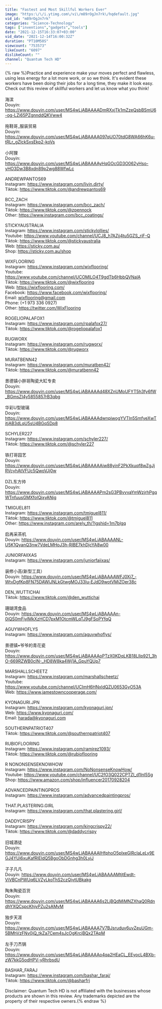 ```yaml
---
title: "Fastest and Most Skillful Workers Ever"
image: "https:\/\/i.ytimg.com\/vi\/m89rOgJn7rk\/hqdefault.jpg"
vid_id: "m89rOgJn7rk"
categories: "Science-Technology"
tags: ["inventions","gadgets","tools"]
date: "2021-12-15T16:33:07+03:00"
vid_date: "2021-12-14T16:00:32Z"
duration: "PT10M50S"
viewcount: "753573"
likeCount: "6097"
dislikeCount: ""
channel: "Quantum Tech HD"
---
```

{% raw %}Practice and experience make your moves perfect and flawless, using less energy for a lot more work, or so we think. It's evident these workers have been doing their jobs for a long time, they make it look easy. Check out this review of skillful workers and let us know what you think!<br /><br />海滨<br />Douyin: <a rel="nofollow" target="blank" href="https://www.douyin.com/user/MS4wLjABAAAADmRXxjTk1mZzeQsbBSmU6-og-LZi65PZgnnddQKVww4">https://www.douyin.com/user/MS4wLjABAAAADmRXxjTk1mZzeQsbBSmU6-og-LZi65PZgnnddQKVww4</a><br /><br />拖鞋哥_服装贸易<br />Douyin: <a rel="nofollow" target="blank" href="https://www.douyin.com/user/MS4wLjABAAAA097qUO70tdG8WA66hK6u-tRLr_gZlckSxsEkp2-koVs">https://www.douyin.com/user/MS4wLjABAAAA097qUO70tdG8WA66hK6u-tRLr_gZlckSxsEkp2-koVs</a><br /><br />小阿狸<br />Douyin: <a rel="nofollow" target="blank" href="https://www.douyin.com/user/MS4wLjABAAAAyHqGOcGD3O062yHso-yHO3Dw3B8xdn89p2wg88WfwLc">https://www.douyin.com/user/MS4wLjABAAAAyHqGOcGD3O062yHso-yHO3Dw3B8xdn89p2wg88WfwLc</a><br /><br />ANDREWPANTOS69<br />Instagram: <a rel="nofollow" target="blank" href="https://www.instagram.com/livin.dirty/">https://www.instagram.com/livin.dirty/</a><br />Tiktok: <a rel="nofollow" target="blank" href="https://www.tiktok.com/@andrewpantos69">https://www.tiktok.com/@andrewpantos69</a><br /><br />BCC_ZACH<br />Instagram: <a rel="nofollow" target="blank" href="https://www.instagram.com/bcc_zach/">https://www.instagram.com/bcc_zach/</a><br />Tiktok: <a rel="nofollow" target="blank" href="https://www.tiktok.com/@zpennock">https://www.tiktok.com/@zpennock</a><br />Other: <a rel="nofollow" target="blank" href="https://www.instagram.com/bcc_coatings/">https://www.instagram.com/bcc_coatings/</a><br /><br />STICKYAUSTRALIA<br />Instagram: <a rel="nofollow" target="blank" href="https://www.instagram.com/stickylollies/">https://www.instagram.com/stickylollies/</a><br />Youtube: <a rel="nofollow" target="blank" href="https://www.youtube.com/channel/UCJ8_h7AZjj4tu5GZS_riF-Q">https://www.youtube.com/channel/UCJ8_h7AZjj4tu5GZS_riF-Q</a><br />Tiktok: <a rel="nofollow" target="blank" href="https://www.tiktok.com/@stickyaustralia">https://www.tiktok.com/@stickyaustralia</a><br />Web: <a rel="nofollow" target="blank" href="https://sticky.com.au/">https://sticky.com.au/</a><br />Shop: <a rel="nofollow" target="blank" href="https://sticky.com.au/shop">https://sticky.com.au/shop</a><br /><br />WIXFLOORING<br />Instagram: <a rel="nofollow" target="blank" href="https://www.instagram.com/wixflooring/">https://www.instagram.com/wixflooring/</a><br />Youtube: <a rel="nofollow" target="blank" href="https://www.youtube.com/channel/UCOMlLO4T9gdTb6HbbQVNalA">https://www.youtube.com/channel/UCOMlLO4T9gdTb6HbbQVNalA</a><br />Tiktok: <a rel="nofollow" target="blank" href="https://www.tiktok.com/@wixflooring">https://www.tiktok.com/@wixflooring</a><br />Web: <a rel="nofollow" target="blank" href="https://wixflooring.com/">https://wixflooring.com/</a><br />Facebook: <a rel="nofollow" target="blank" href="https://www.facebook.com/wixflooring/">https://www.facebook.com/wixflooring/</a><br />Email: wixflooring@gmail.com<br />Phone: (+1 973 336 0927)<br />Other: <a rel="nofollow" target="blank" href="https://twitter.com/WixFlooring">https://twitter.com/WixFlooring</a><br /><br />ROGELIOPALAFOX1<br />Instagram: <a rel="nofollow" target="blank" href="https://www.instagram.com/rpalafox27/">https://www.instagram.com/rpalafox27/</a><br />Tiktok: <a rel="nofollow" target="blank" href="https://www.tiktok.com/@rogeliopalafox1">https://www.tiktok.com/@rogeliopalafox1</a><br /><br />RUGWORX<br />Instagram: <a rel="nofollow" target="blank" href="https://www.instagram.com/rugworx/">https://www.instagram.com/rugworx/</a><br />Tiktok: <a rel="nofollow" target="blank" href="https://www.tiktok.com/@rugworx">https://www.tiktok.com/@rugworx</a><br /><br />MURATBENN42<br />Instagram: <a rel="nofollow" target="blank" href="https://www.instagram.com/muratben42/">https://www.instagram.com/muratben42/</a><br />Tiktok: <a rel="nofollow" target="blank" href="https://www.tiktok.com/@muratbenn42">https://www.tiktok.com/@muratbenn42</a><br /><br />景德镇小胖哥陶瓷大缸专卖<br />Douyin: <a rel="nofollow" target="blank" href="https://www.douyin.com/user/MS4wLjABAAAAd48XZnUMoUFYT5h3fy6fW_BGmsZI4y5855857rB3qbg">https://www.douyin.com/user/MS4wLjABAAAAd48XZnUMoUFYT5h3fy6fW_BGmsZI4y5855857rB3qbg</a><br /><br />华彩U型玻璃<br />Douyin: <a rel="nofollow" target="blank" href="https://www.douyin.com/user/MS4wLjABAAAAdwnpiwogYVTIn5SmfyeXwTitjAB3dLqU5sU4BGqSDp8">https://www.douyin.com/user/MS4wLjABAAAAdwnpiwogYVTIn5SmfyeXwTitjAB3dLqU5sU4BGqSDp8</a><br /><br />SCHYLER227<br />Instagram: <a rel="nofollow" target="blank" href="https://www.instagram.com/schyler227/">https://www.instagram.com/schyler227/</a><br />Tiktok: <a rel="nofollow" target="blank" href="https://www.tiktok.com/@schyler227">https://www.tiktok.com/@schyler227</a><br /><br />铁打哥园艺<br />Douyin: <a rel="nofollow" target="blank" href="https://www.douyin.com/user/MS4wLjABAAAAAiw88yinF2PkXkuqf8wZgJjRVcyhAtVFUc5QwoVJj0w">https://www.douyin.com/user/MS4wLjABAAAAAiw88yinF2PkXkuqf8wZgJjRVcyhAtVFUc5QwoVJj0w</a><br /><br />DZL东方帅<br />Douyin: <a rel="nofollow" target="blank" href="https://www.douyin.com/user/MS4wLjABAAAAPm2sG3PBvvvaYmWzjrhPgqWTnfuusGMXfolQjxyANig">https://www.douyin.com/user/MS4wLjABAAAAPm2sG3PBvvvaYmWzjrhPgqWTnfuusGMXfolQjxyANig</a><br /><br />TMIGUEL811<br />Instagram: <a rel="nofollow" target="blank" href="https://www.instagram.com/tmiguel811/">https://www.instagram.com/tmiguel811/</a><br />Tiktok: <a rel="nofollow" target="blank" href="https://www.tiktok.com/@tmiguel811">https://www.tiktok.com/@tmiguel811</a><br />Other: <a rel="nofollow" target="blank" href="https://www.instagram.com/arely_th/?igshid=1m7blgq">https://www.instagram.com/arely_th/?igshid=1m7blgq</a><br /><br />启再采茶机<br />Douyin: <a rel="nofollow" target="blank" href="https://www.douyin.com/user/MS4wLjABAAAANL-U5K1QyanQ3nw7VdeLMHoJ3h-RlBE7khDjcYA8w00">https://www.douyin.com/user/MS4wLjABAAAANL-U5K1QyanQ3nw7VdeLMHoJ3h-RlBE7khDjcYA8w00</a><br /><br />JUNIORFAIIXAS<br />Instagram: <a rel="nofollow" target="blank" href="https://www.instagram.com/juniorfaiixas/">https://www.instagram.com/juniorfaiixas/</a><br /><br />装修小高(新型工具）<br />Douyin: <a rel="nofollow" target="blank" href="https://www.douyin.com/user/MS4wLjABAAAAWFJ0Xj7_-WtvDgfKp8FN75DAWlJNLkGtwgMOJ33Iu-EJdD9wotVMiZOer38c">https://www.douyin.com/user/MS4wLjABAAAAWFJ0Xj7_-WtvDgfKp8FN75DAWlJNLkGtwgMOJ33Iu-EJdD9wotVMiZOer38c</a><br /><br />DEN_WUTTICHAI<br />Tiktok: <a rel="nofollow" target="blank" href="https://www.tiktok.com/@den_wuttichai">https://www.tiktok.com/@den_wuttichai</a><br /><br />珊瑚湾食品<br />Douyin: <a rel="nofollow" target="blank" href="https://www.douyin.com/user/MS4wLjABAAAAn-0iQS0mFjylMkXzHCD7pxM1OtcmWLqTJ9gFSoPYfqQ">https://www.douyin.com/user/MS4wLjABAAAAn-0iQS0mFjylMkXzHCD7pxM1OtcmWLqTJ9gFSoPYfqQ</a><br /><br />AGUYWHOFLYS<br />Instagram: <a rel="nofollow" target="blank" href="https://www.instagram.com/aguywhoflys/">https://www.instagram.com/aguywhoflys/</a><br /><br />景德镇•爷爷的青花瓷<br />Douyin: <a rel="nofollow" target="blank" href="https://www.douyin.com/user/MS4wLjABAAAAoPTzX0KDqLKB18LIlp921_3hO-669RZWB0clN-_HD8W8ka4Wj1A_GpuYQUp7">https://www.douyin.com/user/MS4wLjABAAAAoPTzX0KDqLKB18LIlp921_3hO-669RZWB0clN-_HD8W8ka4Wj1A_GpuYQUp7</a><br /><br />MARSHALLSCHEETZ<br />Instagram: <a rel="nofollow" target="blank" href="https://www.instagram.com/marshallscheetz/">https://www.instagram.com/marshallscheetz/</a><br />Youtube: <a rel="nofollow" target="blank" href="https://www.youtube.com/channel/UCImH6HNxIdQZU0653GyO53A">https://www.youtube.com/channel/UCImH6HNxIdQZU0653GyO53A</a><br />Web: <a rel="nofollow" target="blank" href="https://www.jamestowncooperage.com/">https://www.jamestowncooperage.com/</a><br /><br />KYONAGURI.JPN<br />Instagram: <a rel="nofollow" target="blank" href="https://www.instagram.com/kyonaguri.jpn/">https://www.instagram.com/kyonaguri.jpn/</a><br />Web: <a rel="nofollow" target="blank" href="https://www.kyonaguri.com/">https://www.kyonaguri.com/</a><br />Email: harada@kyonaguri.com<br /><br />SOUTHERNPATRIOT407<br />Tiktok: <a rel="nofollow" target="blank" href="https://www.tiktok.com/@southernpatriot407">https://www.tiktok.com/@southernpatriot407</a><br /><br />RUBIOFLOORING<br />Instagram: <a rel="nofollow" target="blank" href="https://www.instagram.com/ramirez1093/">https://www.instagram.com/ramirez1093/</a><br />Tiktok: <a rel="nofollow" target="blank" href="https://www.tiktok.com/@rubioflooring">https://www.tiktok.com/@rubioflooring</a><br /><br />R NONONSENSEKNOWHOW<br />Instagram: <a rel="nofollow" target="blank" href="https://www.instagram.com/NoNonsenseKnowHow/">https://www.instagram.com/NoNonsenseKnowHow/</a><br />Youtube: <a rel="nofollow" target="blank" href="https://www.youtube.com/channel/UC2fO3Q022CPTZI_d1lnl5Sg">https://www.youtube.com/channel/UC2fO3Q022CPTZI_d1lnl5Sg</a><br />Shop: <a rel="nofollow" target="blank" href="https://www.amazon.com/shop/influencer20170928204">https://www.amazon.com/shop/influencer20170928204</a><br /><br />ADVANCEDPAINTINGPROS<br />Instagram: <a rel="nofollow" target="blank" href="https://www.instagram.com/advancedpaintingpros/">https://www.instagram.com/advancedpaintingpros/</a><br /><br />THAT.PLASTERING.GIRL<br />Instagram: <a rel="nofollow" target="blank" href="https://www.instagram.com/that.plastering.girl/">https://www.instagram.com/that.plastering.girl/</a><br /><br />DADDYCRISPY<br />Instagram: <a rel="nofollow" target="blank" href="https://www.instagram.com/kingcrispy22/">https://www.instagram.com/kingcrispy22/</a><br />Tiktok: <a rel="nofollow" target="blank" href="https://www.tiktok.com/@daddycrispy">https://www.tiktok.com/@daddycrispy</a><br /><br />旧城酒徒<br />Douyin: <a rel="nofollow" target="blank" href="https://www.douyin.com/user/MS4wLjABAAAAIHfphoO5pIxeGlRcIaLeLy9EGJ4YUi6xuKafRIEldQ5BgoObDGnhg3h0LyiJ">https://www.douyin.com/user/MS4wLjABAAAAIHfphoO5pIxeGlRcIaLeLy9EGJ4YUi6xuKafRIEldQ5BgoObDGnhg3h0LyiJ</a><br /><br />子子凡凡<br />Douyin: <a rel="nofollow" target="blank" href="https://www.douyin.com/user/MS4wLjABAAAAMtjtEwdt-ViVBCnPWUq6LVZyLkoThS2czQjvtUBkakg">https://www.douyin.com/user/MS4wLjABAAAAMtjtEwdt-ViVBCnPWUq6LVZyLkoThS2czQjvtUBkakg</a><br /><br />陶朱陶瓷百货<br />Douyin: <a rel="nofollow" target="blank" href="https://www.douyin.com/user/MS4wLjABAAAA6s2LjBQdMiMNZXhaQ0RdndhYXQCspcKhjvPZu2sAMvM">https://www.douyin.com/user/MS4wLjABAAAA6s2LjBQdMiMNZXhaQ0RdndhYXQCspcKhjvPZu2sAMvM</a><br /><br />独步天涯<br />Douyin: <a rel="nofollow" target="blank" href="https://www.douyin.com/user/MS4wLjABAAAA7V7BJsruduv6uvZeuUGm-5BMhVzFNv0jQ_tkZa7Cem4sJcOgKrcjBQx2TApM">https://www.douyin.com/user/MS4wLjABAAAA7V7BJsruduv6uvZeuUGm-5BMhVzFNv0jQ_tkZa7Cem4sJcOgKrcjBQx2TApM</a><br /><br />左手刀杰锅<br />Douyin: <a rel="nofollow" target="blank" href="https://www.douyin.com/user/MS4wLjABAAAAo4qa2HEaCL_EEyocL4BXb-zW7kkG5odHPV-yRhrbsdU">https://www.douyin.com/user/MS4wLjABAAAAo4qa2HEaCL_EEyocL4BXb-zW7kkG5odHPV-yRhrbsdU</a><br /><br />BASHAR_FARAJ<br />Instagram: <a rel="nofollow" target="blank" href="https://www.instagram.com/bashar_faraj/">https://www.instagram.com/bashar_faraj/</a><br />Tiktok: <a rel="nofollow" target="blank" href="https://www.tiktok.com/@basharfrj">https://www.tiktok.com/@basharfrj</a><br /><br />Disclaimer: Quantum Tech HD is not affiliated with the businesses whose products are shown in this review. Any trademarks depicted are the property of their respective owners.{% endraw %}
